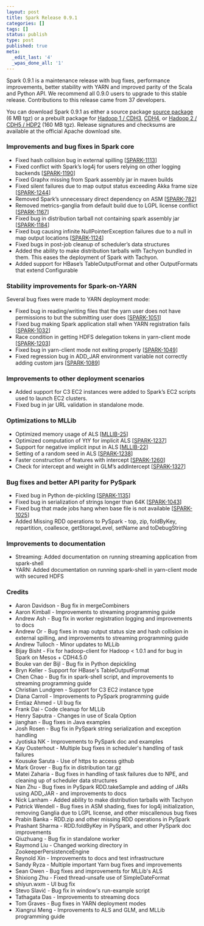 ```yaml
---
layout: post
title: Spark Release 0.9.1
categories: []
tags: []
status: publish
type: post
published: true
meta:
  _edit_last: '4'
  _wpas_done_all: '1'
---
```


Spark 0.9.1 is a maintenance release with bug fixes, performance improvements, better stability with YARN and improved parity of the Scala and Python API. We recommend all 0.9.0 users to upgrade to this stable release. Contributions to this release came from 37 developers.

You can download Spark 0.9.1 as either a source package 
<a href="http://d3kbcqa49mib13.cloudfront.net/spark-0.9.1.tgz" onClick="trackOutboundLink(this, 'Release Download Links', 'cloudfront_spark-0.9.0-incubating.tgz'); return false;">source package</a>
(6 MB tgz) or a prebuilt package for 
<a href="http://d3kbcqa49mib13.cloudfront.net/spark-0.9.1-bin-hadoop1.tgz" onClick="trackOutboundLink(this, 'Release Download Links', 'cloudfront_spark-0.9.1-bin-hadoop1.tgz'); return false;">Hadoop 1 / CDH3</a>, 
<a href="http://d3kbcqa49mib13.cloudfront.net/spark-0.9.1-bin-cdh4.tgz" onClick="trackOutboundLink(this, 'Release Download Links', 'cloudfront_spark-0.9.1-bin-cdh4.tgz'); return false;">CDH4</a>, or
<a href="http://d3kbcqa49mib13.cloudfront.net/spark-0.9.1-bin-hadoop2.tgz" onClick="trackOutboundLink(this, 'Release Download Links', 'cloudfront_spark-0.9.1-bin-hadoop2.tgz'); return false;">Hadoop 2 / CDH5 / HDP2</a>
(160 MB tgz). Release signatures and checksums are available at the official Apache download site.

### Improvements and bug fixes in Spark core
* Fixed hash collision bug in external spilling [[SPARK-1113](https://issues.apache.org/jira/browse/SPARK-1113)]
* Fixed conflict with Spark’s log4j for users relying on other logging backends [[SPARK-1190](https://issues.apache.org/jira/browse/SPARK-1190)]
* Fixed Graphx missing from Spark assembly jar in maven builds
* Fixed silent failures due to map output status exceeding Akka frame size [[SPARK-1244](https://issues.apache.org/jira/browse/SPARK-1244)] 
* Removed Spark’s unnecessary direct dependency on ASM [[SPARK-782](https://issues.apache.org/jira/browse/SPARK-782)] 
* Removed metrics-ganglia from default build due to LGPL license conflict [[SPARK-1167](https://issues.apache.org/jira/browse/SPARK-1167)] 
* Fixed bug in distribution tarball not containing spark assembly jar [[SPARK-1184](https://issues.apache.org/jira/browse/SPARK-1184)]
* Fixed bug causing infinite NullPointerException failures due to a null in map output locations [[SPARK-1124](https://issues.apache.org/jira/browse/SPARK-1124)]
* Fixed bugs in post-job cleanup of scheduler’s data structures
* Added the ability to make distribution tarballs with Tachyon bundled in them. This eases the deployment of Spark with Tachyon.
* Added support for HBase’s TableOutputFormat and other OutputFormats that extend Configurable

### Stability improvements for Spark-on-YARN
Several bug fixes were made to YARN deployment mode:

* Fixed bug in reading/writing files that the yarn user does not have permissions to but the submitting user does [[SPARK-1051](https://issues.apache.org/jira/browse/SPARK-1051)]
* Fixed bug making Spark application stall when YARN registration fails [[SPARK-1032](https://issues.apache.org/jira/browse/SPARK-1032)]
* Race condition in getting HDFS delegation tokens in yarn-client mode [[SPARK-1203](https://issues.apache.org/jira/browse/SPARK-1203)]
* Fixed bug in yarn-client mode not exiting properly [[SPARK-1049](https://issues.apache.org/jira/browse/SPARK-1049)]
* Fixed regression bug in ADD_JAR environment variable not correctly adding custom jars [[SPARK-1089](https://issues.apache.org/jira/browse/SPARK-1089)] 

### Improvements to other deployment scenarios
* Added support for C3 EC2 instances were added to Spark’s EC2 scripts used to launch EC2 clusters.
* Fixed bug in jar URL validation in standalone mode.

### Optimizations to MLLib
* Optimized memory usage of ALS [[MLLIB-25](https://issues.apache.org/jira/browse/MLLIB-25)] 
* Optimized computation of YtY for implicit ALS [[SPARK-1237](https://issues.apache.org/jira/browse/SPARK-1237)]
* Support for negative implicit input in ALS [[MLLIB-22](https://issues.apache.org/jira/browse/MLLIB-22)]
* Setting of a random seed in ALS [[SPARK-1238](https://issues.apache.org/jira/browse/SPARK-1238)]
* Faster construction of features with intercept [[SPARK-1260](https://issues.apache.org/jira/browse/SPARK-1260)] 
* Check for intercept and weight in GLM’s addIntercept [[SPARK-1327](https://issues.apache.org/jira/browse/SPARK-1327)]

### Bug fixes and better API parity for PySpark
* Fixed bug in Python de-pickling [[SPARK-1135](https://issues.apache.org/jira/browse/SPARK-1135)]
* Fixed bug in serialization of strings longer than 64K [[SPARK-1043](https://issues.apache.org/jira/browse/SPARK-1043)] 
* Fixed bug that made jobs hang when base file is not available [[SPARK-1025](https://issues.apache.org/jira/browse/SPARK-1025)] 
* Added Missing RDD operations to PySpark - top, zip, foldByKey, repartition, coallesce, getStorageLevel, setName and toDebugString

### Improvements to documentation
* Streaming: Added documentation on running streaming application from spark-shell
* YARN: Added documentation on running spark-shell in yarn-client mode with secured HDFS

### Credits
* Aaron Davidson - Bug fix in mergeCombiners
* Aaron Kimball - Improvements to streaming programming guide
* Andrew Ash - Bug fix in worker registration logging and improvements to docs
* Andrew Or - Bug fixes in map output status size and hash collision in external spilling,  and improvements to streaming programming guide
* Andrew Tulloch - Minor updates to MLLib
* Bijay Bisht - Fix for hadoop-client for Hadoop < 1.0.1 and for bug in Spark on Mesos + CDH4.5.0
* Bouke van der Bijl - Bug fix in Python depickling
* Bryn Keller  - Support for HBase's TableOutputFormat
* Chen Chao - Bug fix in spark-shell script, and improvements to streaming programming guide
* Christian Lundgren - Support for C3 EC2 instance type
* Diana Carroll - Improvements to PySpark programming guide
* Emtiaz Ahmed - UI bug fix
* Frank Dai - Code cleanup for MLLib
* Henry Saputra - Changes in use of Scala Option
* jianghan - Bug fixes in Java examples
* Josh Rosen - Bug fix in PySpark string serialization and exception handling
* Jyotiska NK  - Improvements to PySpark doc and examples
* Kay Ousterhout - Multiple bug fixes in scheduler's handling of task failures
* Kousuke Saruta - Use of https to access github
* Mark Grover  - Bug fix in distribution tar.gz
* Matei Zaharia - Bug fixes in handling of task failures due to NPE,  and cleaning up of scheduler data structures 
* Nan Zhu - Bug fixes in PySpark RDD.takeSample and adding of JARs using ADD_JAR -  and improvements to docs
* Nick Lanham - Added ability to make distribution tarballs with Tachyon
* Patrick Wendell - Bug fixes in ASM shading, fixes for log4j initialization, removing Ganglia due to LGPL license, and other miscallenous bug fixes
* Prabin Banka - RDD.zip and other missing RDD operations in PySpark
* Prashant Sharma - RDD.foldByKey in PySpark, and other PySpark doc improvements
* Qiuzhuang - Bug fix in standalone worker 
* Raymond Liu - Changed working directory in ZookeeperPersistenceEngine
* Reynold Xin  - Improvements to docs and test infrastructure
* Sandy Ryza - Multiple important Yarn bug fixes and improvements
* Sean Owen - Bug fixes and improvements for MLLib's ALS
* Shixiong Zhu - Fixed thread-unsafe use of SimpleDateFormat
* shiyun.wxm - UI bug fix
* Stevo Slavić - Bug fix in window's run-example script
* Tathagata Das - Improvements to streaming docs
* Tom Graves - Bug fixes in YARN deployment modes
* Xiangrui Meng - Improvements to ALS and GLM, and MLLib programming guide

